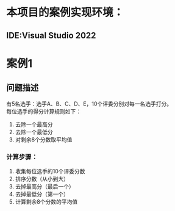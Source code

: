 # 本项目的案例实现环境：
## IDE:Visual Studio 2022

# 案例1

## 问题描述

有5名选手：选手A、B、C、D、E，10个评委分别对每一名选手打分。  
每位选手的得分计算规则如下：  
1. 去除一个最高分  
2. 去除一个最低分  
3. 对剩余8个分数取平均值  

### 计算步骤：
1. 收集每位选手的10个评委分数  
2. 排序分数（从小到大）  
3. 去掉最高分（最后一个）  
4. 去掉最低分（第一个）  
5. 计算剩余8个分数的平均值  
